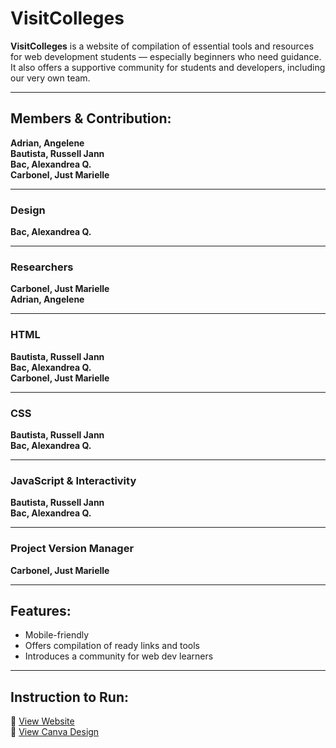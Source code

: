 # VisitColleges

**VisitColleges** is a website of compilation of essential tools and resources for web development students — especially beginners who need guidance. It also offers a supportive community for students and developers, including our very own team.

---

## Members & Contribution:

**Adrian, Angelene**  
**Bautista, Russell Jann**  
**Bac, Alexandrea Q.**  
**Carbonel, Just Marielle**

---

### Design
**Bac, Alexandrea Q.**

---

### Researchers
**Carbonel, Just Marielle**  
**Adrian, Angelene**

---

### HTML
**Bautista, Russell Jann**  
**Bac, Alexandrea Q.**  
**Carbonel, Just Marielle**

---

### CSS
**Bautista, Russell Jann**  
**Bac, Alexandrea Q.**

---

### JavaScript & Interactivity
**Bautista, Russell Jann**  
**Bac, Alexandrea Q.**

---

### Project Version Manager
**Carbonel, Just Marielle**

---

## Features:
- Mobile-friendly  
- Offers compilation of ready links and tools  
- Introduces a community for web dev learners  

---

## Instruction to Run:
🔹 [View Website](#)  
🔹 [View Canva Design](#)

